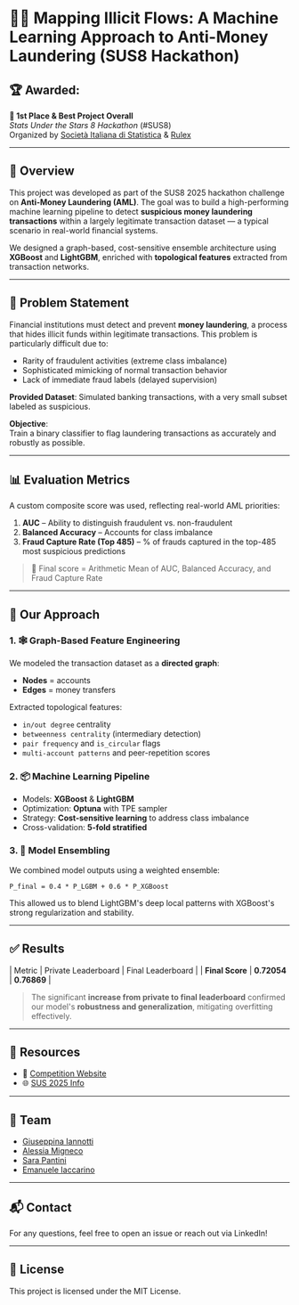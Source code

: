 # 🕵️‍♂️ Mapping Illicit Flows: A Machine Learning Approach to Anti-Money Laundering (SUS8 Hackathon)

## 🏆 Awarded:
**🥇 1st Place & Best Project Overall**  
*Stats Under the Stars 8 Hackathon* (#SUS8)  
Organized by [Società Italiana di Statistica](https://sis2025.sis-statistica.it/) & [Rulex](https://www.rulex.ai)

---

## 📌 Overview

This project was developed as part of the SUS8 2025 hackathon challenge on **Anti-Money Laundering (AML)**. The goal was to build a high-performing machine learning pipeline to detect **suspicious money laundering transactions** within a largely legitimate transaction dataset — a typical scenario in real-world financial systems.

We designed a graph-based, cost-sensitive ensemble architecture using **XGBoost** and **LightGBM**, enriched with **topological features** extracted from transaction networks.

---

## 🧠 Problem Statement

Financial institutions must detect and prevent **money laundering**, a process that hides illicit funds within legitimate transactions. This problem is particularly difficult due to:

- Rarity of fraudulent activities (extreme class imbalance)
- Sophisticated mimicking of normal transaction behavior
- Lack of immediate fraud labels (delayed supervision)

**Provided Dataset**: Simulated banking transactions, with a very small subset labeled as suspicious.

**Objective**:  
Train a binary classifier to flag laundering transactions as accurately and robustly as possible.

---

## 📊 Evaluation Metrics

A custom composite score was used, reflecting real-world AML priorities:

1. **AUC** – Ability to distinguish fraudulent vs. non-fraudulent
2. **Balanced Accuracy** – Accounts for class imbalance
3. **Fraud Capture Rate (Top 485)** – % of frauds captured in the top-485 most suspicious predictions

> 🧮 Final score = Arithmetic Mean of AUC, Balanced Accuracy, and Fraud Capture Rate

---

## 🚀 Our Approach

### 1. 🕸️ Graph-Based Feature Engineering
We modeled the transaction dataset as a **directed graph**:
- **Nodes** = accounts
- **Edges** = money transfers

Extracted topological features:
- `in/out degree` centrality
- `betweenness centrality` (intermediary detection)
- `pair frequency` and `is_circular` flags
- `multi-account patterns` and peer-repetition scores

### 2. 📦 Machine Learning Pipeline
- Models: **XGBoost** & **LightGBM**
- Optimization: **Optuna** with TPE sampler
- Strategy: **Cost-sensitive learning** to address class imbalance
- Cross-validation: **5-fold stratified**

### 3. 🤝 Model Ensembling
We combined model outputs using a weighted ensemble:
```
P_final = 0.4 * P_LGBM + 0.6 * P_XGBoost
```
This allowed us to blend LightGBM's deep local patterns with XGBoost's strong regularization and stability.

---

## ✅ Results

| Metric               | Private Leaderboard | Final Leaderboard |
| **Final Score**      | **0.72054**         | **0.76869**        |

> The significant **increase from private to final leaderboard** confirmed our model's **robustness and generalization**, mitigating overfitting effectively.

---

## 📎 Resources

- 📄 [Competition Website](https://www.datachallenge.it/competitions/257)  
- 🌐 [SUS 2025 Info](https://sites.google.com/view/sus2025-statsunderthestars/)

---

## 👥 Team

- [Giuseppina Iannotti](https://www.linkedin.com/in/giuseppina-iannotti-22331535a/)
- [Alessia Migneco](https://www.linkedin.com/in/alessia-migneco-7a3932231/)
- [Sara Pantini](https://www.linkedin.com/in/sara-pantini-4401b6270/)
- [Emanuele Iaccarino](https://www.linkedin.com/in/emanuele-iaccarino-a4298b27b/)

---

## 📬 Contact

For any questions, feel free to open an issue or reach out via LinkedIn!

---

## 📝 License

This project is licensed under the MIT License.
